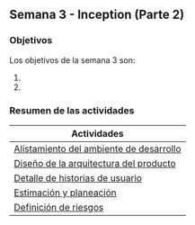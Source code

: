 ## Semana 3 - Inception (Parte 2)

### Objetivos

Los objetivos de la semana 3 son:

1. 
2. 
 
### Resumen de las actividades

| Actividades   |
|---------------|
| [Alistamiento del ambiente de desarrollo](https://avargas20.github.io/MISW-Procesos/semanas/semana3/s3_alistamiento)  |
| [Diseño de la arquitectura del producto](https://avargas20.github.io/MISW-Procesos/semanas/semana3/s3_arquitectura)  |
| [Detalle de historias de usuario](https://avargas20.github.io/MISW-Procesos/semanas/semana3/s3_detalle_hu)  |
| [Estimación y planeación](https://avargas20.github.io/MISW-Procesos/semanas/semana3/s3_planeacion)|
| [Definición de riesgos](https://avargas20.github.io/MISW-Procesos/semanas/semana3/s3_riesgos)|
